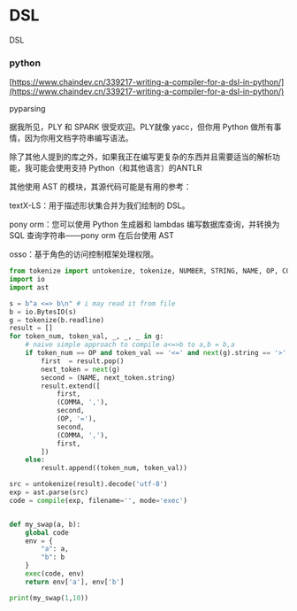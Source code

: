 # DSL



DSL



### python

[https://www.chaindev.cn/339217-writing-a-compiler-for-a-dsl-in-python/](https://www.chaindev.cn/339217-writing-a-compiler-for-a-dsl-in-python/)


pyparsing

据我所见，PLY 和 SPARK 很受欢迎。PLY就像 yacc，但你用 Python 做所有事情，因为你用文档字符串编写语法。

除了其他人提到的库之外，如果我正在编写更复杂的东西并且需要适当的解析功能，我可能会使用支持 Python（和其他语言）的ANTLR 

其他使用 AST 的模块，其源代码可能是有用的参考：

textX-LS：用于描述形状集合并为我们绘制的 DSL。

pony orm：您可以使用 Python 生成器和 lambdas 编写数据库查询，并转换为 SQL 查询字符串——pony orm 在后台使用 AST

osso：基于角色的访问控制框架处理权限。

``` python
from tokenize import untokenize, tokenize, NUMBER, STRING, NAME, OP, COMMA
import io
import ast

s = b"a <=> b\n" # i may read it from file
b = io.BytesIO(s)
g = tokenize(b.readline)
result = []
for token_num, token_val, _, _, _ in g:
    # naive simple approach to compile a<=>b to a,b = b,a
    if token_num == OP and token_val == '<=' and next(g).string == '>':
        first  = result.pop()
        next_token = next(g)
        second = (NAME, next_token.string)
        result.extend([
            first,
            (COMMA, ','),
            second,
            (OP, '='),
            second,
            (COMMA, ','),
            first,
        ])
    else:
        result.append((token_num, token_val))

src = untokenize(result).decode('utf-8')
exp = ast.parse(src)
code = compile(exp, filename='', mode='exec')


def my_swap(a, b):
    global code
    env = {
        "a": a,
        "b": b
    }
    exec(code, env)
    return env['a'], env['b']

print(my_swap(1,10))
```
